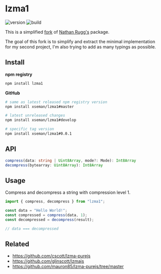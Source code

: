 # lzma1

![version][version]
![build][build]

[version]: https://img.shields.io/npm/v/lzma1
[build]: https://img.shields.io/github/actions/workflow/status/xseman/lzma1/tests.yml

This is a simplified [fork][fork-link] of [Nathan Rugg's][fork-author] package.

[fork-link]: https://github.com/LZMA-JS/LZMA-JS
[fork-author]: https://github.com/nmrugg

The goal of this fork is to simplify and extract the minimal implementation for
my second project, I'm also trying to add as many typings as possible.

## Install

**npm registry**

```sh
npm install lzma1
```

**GitHub**

```sh
# same as latest released npm registry version
npm install xseman/lzma1#master

# latest unreleased changes
npm install xseman/lzma1#develop

# specific tag version
npm install xseman/lzma1#0.0.1
```

## API

```ts
compress(data: string | Uint8Array, mode?: Mode): Int8Array
decompress(bytearray: Uint8Array): Int8Array
```

## Usage

Compress and decompress a string with compression level 1.

```js
import { compress, decompress } from "lzma1";

const data = "Hello World!";
const compressed = compress(data, 1);
const decompressed = decompress(result);

// data === decompressed
```

## Related

- <https://github.com/cscott/lzma-purejs>
- <https://github.com/glinscott/lzmajs>
- <https://github.com/mauron85/lzma-purejs/tree/master>
